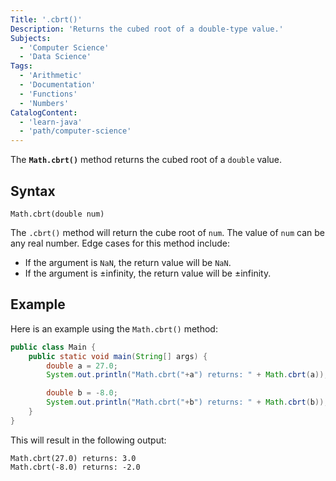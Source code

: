 ```yaml
---
Title: '.cbrt()'
Description: 'Returns the cubed root of a double-type value.'
Subjects:
  - 'Computer Science'
  - 'Data Science'
Tags:
  - 'Arithmetic'
  - 'Documentation'
  - 'Functions'
  - 'Numbers'
CatalogContent:
  - 'learn-java'
  - 'path/computer-science'
---
```


The **`Math.cbrt()`** method returns the cubed root of a `double` value.

## Syntax

```pseudo
Math.cbrt(double num)
```

The `.cbrt()` method will return the cube root of `num`. The value of `num` can be any real number. Edge cases for this method include:

- If the argument is `NaN`, the return value will be `NaN`.
- If the argument is ±infinity, the return value will be ±infinity.

## Example

Here is an example using the `Math.cbrt()` method:

```java
public class Main {
    public static void main(String[] args) {
        double a = 27.0;
        System.out.println("Math.cbrt("+a") returns: " + Math.cbrt(a));

        double b = -8.0;
        System.out.println("Math.cbrt("+b") returns: " + Math.cbrt(b));
    }
}
```

This will result in the following output:

```
Math.cbrt(27.0) returns: 3.0
Math.cbrt(-8.0) returns: -2.0
```